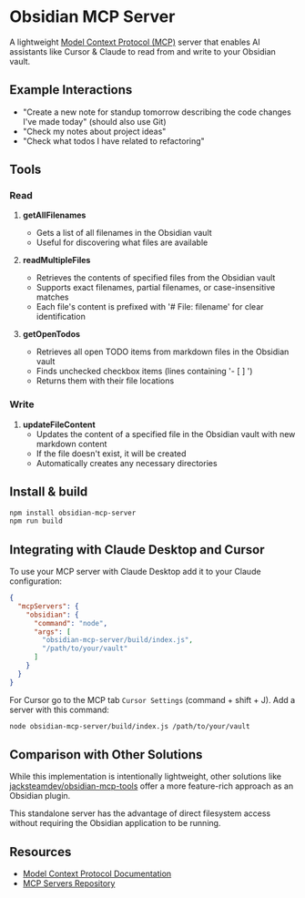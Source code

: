 # Obsidian MCP Server

A lightweight [Model Context Protocol (MCP)](https://modelcontextprotocol.io) server that enables AI assistants like Cursor & Claude to read from and write to your Obsidian vault.

## Example Interactions

- "Create a new note for standup tomorrow describing the code changes I've made today" (should also use Git)
- "Check my notes about project ideas"
- "Check what todos I have related to refactoring"

## Tools

### Read

1. **getAllFilenames**

   - Gets a list of all filenames in the Obsidian vault
   - Useful for discovering what files are available
2. **readMultipleFiles**

   - Retrieves the contents of specified files from the Obsidian vault
   - Supports exact filenames, partial filenames, or case-insensitive matches
   - Each file's content is prefixed with '# File: filename' for clear identification
3. **getOpenTodos**

   - Retrieves all open TODO items from markdown files in the Obsidian vault
   - Finds unchecked checkbox items (lines containing '- [ ] ')
   - Returns them with their file locations

### Write

1. **updateFileContent**
   - Updates the content of a specified file in the Obsidian vault with new markdown content
   - If the file doesn't exist, it will be created
   - Automatically creates any necessary directories

## Install & build

```bash
npm install obsidian-mcp-server
npm run build
```

## Integrating with Claude Desktop and Cursor

To use your MCP server with Claude Desktop add it to your Claude configuration:

```json
{
  "mcpServers": {
    "obsidian": {
      "command": "node",
      "args": [
        "obsidian-mcp-server/build/index.js",
        "/path/to/your/vault"
      ]
    }
  }
}
```

For Cursor go to the MCP tab `Cursor Settings` (command + shift + J). Add a server with this command:

```bash
node obsidian-mcp-server/build/index.js /path/to/your/vault
```

## Comparison with Other Solutions

While this implementation is intentionally lightweight, other solutions like [jacksteamdev/obsidian-mcp-tools](https://github.com/jacksteamdev/obsidian-mcp-tools) offer a more feature-rich approach as an Obsidian plugin.

This standalone server has the advantage of direct filesystem access without requiring the Obsidian application to be running.

## Resources

- [Model Context Protocol Documentation](https://modelcontextprotocol.io)
- [MCP Servers Repository](https://github.com/modelcontextprotocol/servers)
